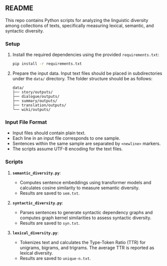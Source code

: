 
## README

This repo contains Python scripts for analyzing the linguistic diversity among collections of texts, specifically measuring lexical, semantic, and syntactic diversity.

### Setup

1. Install the required dependencies using the provided `requirements.txt`:

   ```bash
   pip install -r requirements.txt
   ```

2. Prepare the input data. Input text files should be placed in subdirectories under the `data/` directory. The folder structure should be as follows:

   ```
   data/
   ├── story/outputs/
   ├── dialogue/outputs/
   ├── summary/outputs/
   ├── translation/outputs/
   └── wiki/outputs/
   ```

### Input File Format

- Input files should contain plain text.
- Each line in an input file corresponds to one sample.
- Sentences within the same sample are separated by `<newline>` markers.
- The scripts assume UTF-8 encoding for the text files.

### Scripts

1. **`semantic_diversity.py`**: 
   - Computes sentence embeddings using transformer models and calculates cosine similarity to measure semantic diversity.
   - Results are saved to `sem.txt`.

2. **`syntactic_diversity.py`**: 
   - Parses sentences to generate syntactic dependency graphs and computes graph kernel similarities to assess syntactic diversity.
   - Results are saved to `syn.txt`.

3. **`lexical_diversity.py`**: 
   - Tokenizes text and calculates the Type-Token Ratio (TTR) for unigrams, bigrams, and trigrams. The average TTR is reported as lexical diversity.
   - Results are saved to `unique-n.txt`.